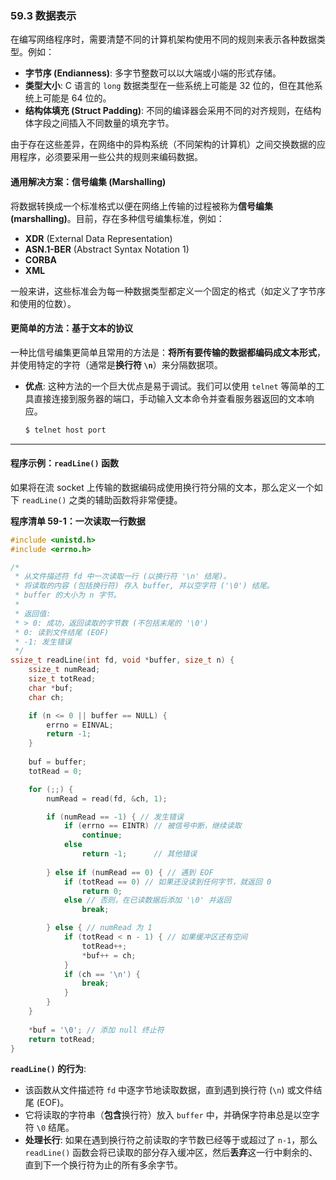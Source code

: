### **59.3 数据表示**

在编写网络程序时，需要清楚不同的计算机架构使用不同的规则来表示各种数据类型。例如：

  * **字节序 (Endianness)**: 多字节整数可以以大端或小端的形式存储。
  * **类型大小**: C 语言的 `long` 数据类型在一些系统上可能是 32 位的，但在其他系统上可能是 64 位的。
  * **结构体填充 (Struct Padding)**: 不同的编译器会采用不同的对齐规则，在结构体字段之间插入不同数量的填充字节。

由于存在这些差异，在网络中的异构系统（不同架构的计算机）之间交换数据的应用程序，必须要采用一些公共的规则来编码数据。

#### **通用解决方案：信号编集 (Marshalling)**

将数据转换成一个标准格式以便在网络上传输的过程被称为**信号编集 (marshalling)**。目前，存在多种信号编集标准，例如：

  * **XDR** (External Data Representation)
  * **ASN.1-BER** (Abstract Syntax Notation 1)
  * **CORBA**
  * **XML**

一般来讲，这些标准会为每一种数据类型都定义一个固定的格式（如定义了字节序和使用的位数）。

#### **更简单的方法：基于文本的协议**

一种比信号编集更简单且常用的方法是：**将所有要传输的数据都编码成文本形式**，并使用特定的字符（通常是**换行符 `\n`**）来分隔数据项。

  * **优点**: 这种方法的一个巨大优点是易于调试。我们可以使用 `telnet` 等简单的工具直接连接到服务器的端口，手动输入文本命令并查看服务器返回的文本响应。
    ```bash
    $ telnet host port
    ```

-----

#### **程序示例：`readLine()` 函数**

如果将在流 socket 上传输的数据编码成使用换行符分隔的文本，那么定义一个如下 `readLine()` 之类的辅助函数将非常便捷。

**程序清单 59-1：一次读取一行数据**

```c
#include <unistd.h>
#include <errno.h>

/*
 * 从文件描述符 fd 中一次读取一行 (以换行符 '\n' 结尾)。
 * 将读取的内容 (包括换行符) 存入 buffer, 并以空字符 ('\0') 结尾。
 * buffer 的大小为 n 字节。
 *
 * 返回值:
 * > 0: 成功，返回读取的字节数 (不包括末尾的 '\0')
 * 0: 读到文件结尾 (EOF)
 * -1: 发生错误
 */
ssize_t readLine(int fd, void *buffer, size_t n) {
    ssize_t numRead;
    size_t totRead;
    char *buf;
    char ch;

    if (n <= 0 || buffer == NULL) {
        errno = EINVAL;
        return -1;
    }
    
    buf = buffer;
    totRead = 0;

    for (;;) {
        numRead = read(fd, &ch, 1);

        if (numRead == -1) { // 发生错误
            if (errno == EINTR) // 被信号中断，继续读取
                continue;
            else
                return -1;      // 其他错误
        
        } else if (numRead == 0) { // 遇到 EOF
            if (totRead == 0) // 如果还没读到任何字节，就返回 0
                return 0;
            else // 否则，在已读数据后添加 '\0' 并返回
                break;

        } else { // numRead 为 1
            if (totRead < n - 1) { // 如果缓冲区还有空间
                totRead++;
                *buf++ = ch;
            }
            if (ch == '\n') {
                break;
            }
        }
    }
    
    *buf = '\0'; // 添加 null 终止符
    return totRead;
}
```

**`readLine()` 的行为**:

  * 该函数从文件描述符 `fd` 中逐字节地读取数据，直到遇到换行符 (`\n`) 或文件结尾 (EOF)。
  * 它将读取的字符串（**包含**换行符）放入 `buffer` 中，并确保字符串总是以空字符 `\0` 结尾。
  * **处理长行**: 如果在遇到换行符之前读取的字节数已经等于或超过了 `n-1`，那么 `readLine()` 函数会将已读取的部分存入缓冲区，然后**丢弃**这一行中剩余的、直到下一个换行符为止的所有多余字节。